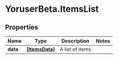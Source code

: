 # YoruserBeta.ItemsList

## Properties
Name | Type | Description | Notes
------------ | ------------- | ------------- | -------------
**data** | [**[ItemsData]**](ItemsData.md) | A list of items | 


